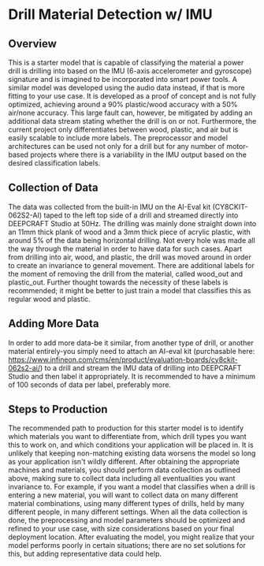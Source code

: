 ﻿# Drill Material Detection w/ IMU

## Overview

This is a starter model that is capable of classifying the material a power drill is drilling into based on the IMU (6-axis accelerometer and gyroscope) signature and is imagined to be incorporated into smart power tools. 
A similar model was developed using the audio data instead, if that is more fitting to your use case. 
It is developed as a proof of concept and is not fully optimized, achieving around a 90% plastic/wood accuracy with a 50% air/none accuracy. This large fault can, however, be mitigated by adding an additional data stream stating whether the drill is on or not.
Furthermore, the current project only differentiates between wood, plastic, and air but is easily scalable to include more labels. 
The preprocessor and model architectures can be used not only for a drill but for any number of motor-based projects where there is a variability in the IMU output based on the desired classification labels.

## Collection of Data
The data was collected from the built-in IMU on the AI-Eval kit (CY8CKIT-062S2-AI) taped to the left top side of a drill and streamed directly into DEEPCRAFT Studio at 50Hz. 
The drilling was mainly done straight down into an 11mm thick plank of wood and a 3mm thick piece of acrylic plastic, with around 5% of the data being horizontal drilling. Not every hole was made all the way through the material in order to have data for such cases.
Apart from drilling into air, wood, and plastic, the drill was moved around in order to create an invariance to general movement.
There are additional labels for the moment of removing the drill from the material, called wood_out and plastic_out. Further thought towards the necessity of these labels is recommended; it might be better to just train a model that classifies this as regular wood and plastic. 

## Adding More Data
In order to add more data-be it similar, from another type of drill, or another material entirely-you simply need to attach an AI-eval kit (purchasable here: https://www.infineon.com/cms/en/product/evaluation-boards/cy8ckit-062s2-ai/) to a drill and stream the IMU data of drilling into DEEPCRAFT Studio and then label it appropriately. 
It is recommended to have a minimum of 100 seconds of data per label, preferably more.

## Steps to Production
The recommended path to production for this starter model is to identify which materials you want to differentiate from, which drill types you want this to work on, and which conditions your application will be placed in.
It is unlikely that keeping non-matching existing data worsens the model so long as your application isn't wildly different.
After obtaining the appropriate machines and materials, you should perform data collection as outlined above, making sure to collect data including all eventualities you want invariance to. 
For example, if you want a model that classifies when a drill is entering a new material, you will want to collect data on many different material combinations, using many different types of drills, held by many different people, in many different settings. 
When all the data collection is done, the preprocessing and model parameters should be optimized and refined to your use case, with size considerations based on your final deployment location.
After evaluating the model, you might realize that your model performs poorly in certain situations; there are no set solutions for this, but adding representative data could help.